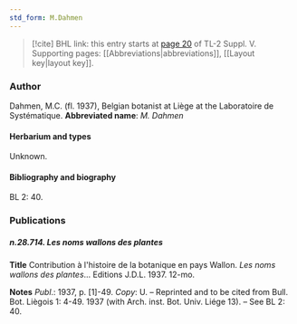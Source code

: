 ```yaml
---
std_form: M.Dahmen
---
```


> [!cite] BHL link: this entry starts at [page 20](https://www.biodiversitylibrary.org/page/33259066) of TL-2 Suppl. V.
> Supporting pages: [[Abbreviations|abbreviations]], [[Layout key|layout key]].

### Author

Dahmen, M.C. (fl. 1937), Belgian botanist at Liège at the Laboratoire de Systématique. 
**Abbreviated name**: *M. Dahmen*

#### Herbarium and types

Unknown.

#### Bibliography and biography

BL 2: 40.

### Publications

##### n.28.714. Les noms wallons des plantes

**Title**
Contribution à l'histoire de la botanique en pays Wallon. *Les noms wallons des plantes*... Editions J.D.L. 1937. 12-mo.

**Notes**
*Publ*.: 1937, p. \[1\]-49. *Copy*: U. – Reprinted and to be cited from Bull. Bot. Liègois 1: 4-49. 1937 (with Arch. inst. Bot. Univ. Liége 13). – See BL 2: 40.

